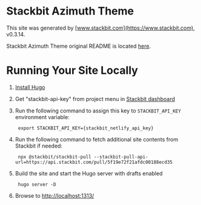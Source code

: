 # Stackbit Azimuth Theme

This site was generated by [www.stackbit.com](https://www.stackbit.com), v0.3.14.

Stackbit Azimuth Theme original README is located [here](./README.theme.md).

# Running Your Site Locally

1. [Install Hugo](https://gohugo.io/getting-started/quick-start/#step-1-install-hugo)

1. Get "stackbit-api-key" from project menu in [Stackbit dashboard](https://app.stackbit.com/dashboard)

1. Run the following command to assign this key to `STACKBIT_API_KEY` environment variable:

        export STACKBIT_API_KEY={stackbit_netlify_api_key}

1. Run the following command to fetch additional site contents from Stackbit if needed:

        npx @stackbit/stackbit-pull --stackbit-pull-api-url=https://api.stackbit.com/pull/5f19e72f21afdc00188ecd35

1. Build the site and start the Hugo server with drafts enabled

        hugo server -D

1. Browse to [http://localhost:1313/](http://localhost:1313/)

